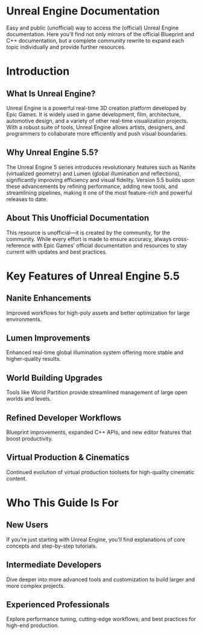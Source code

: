 # Unreal Engine Documentation
Easy and public (unofficial) way to access the (official) Unreal Engine documentation. Here you'll find not only mirrors of the official Blueprint and C++ documentation, but a complete community rewrite to expand each topic individually and provide further resources.

# Introduction
## What Is Unreal Engine?
Unreal Engine is a powerful real-time 3D creation platform developed by Epic Games. It is widely used in game development, film, architecture, automotive design, and a variety of other real-time visualization projects. With a robust suite of tools, Unreal Engine allows artists, designers, and programmers to collaborate more efficiently and push visual boundaries.

## Why Unreal Engine 5.5?
The Unreal Engine 5 series introduces revolutionary features such as Nanite (virtualized geometry) and Lumen (global illumination and reflections), significantly improving efficiency and visual fidelity. Version 5.5 builds upon these advancements by refining performance, adding new tools, and streamlining pipelines, making it one of the most feature-rich and powerful releases to date.

## About This Unofficial Documentation
This resource is unofficial—it is created by the community, for the community. While every effort is made to ensure accuracy, always cross-reference with Epic Games’ official documentation and resources to stay current with updates and best practices.

# Key Features of Unreal Engine 5.5
## Nanite Enhancements
Improved workflows for high-poly assets and better optimization for large environments.

## Lumen Improvements
Enhanced real-time global illumination system offering more stable and higher-quality results.

## World Building Upgrades
Tools like World Partition provide streamlined management of large open worlds and levels.

## Refined Developer Workflows
Blueprint improvements, expanded C++ APIs, and new editor features that boost productivity.

## Virtual Production & Cinematics
Continued evolution of virtual production toolsets for high-quality cinematic content.

# Who This Guide Is For
## New Users
If you’re just starting with Unreal Engine, you’ll find explanations of core concepts and step-by-step tutorials.

## Intermediate Developers
Dive deeper into more advanced tools and customization to build larger and more complex projects.

## Experienced Professionals
Explore performance tuning, cutting-edge workflows, and best practices for high-end production.
